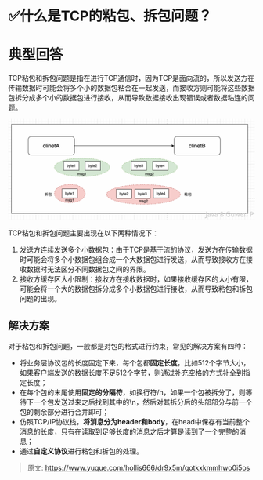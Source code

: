 # ✅什么是TCP的粘包、拆包问题？


# 典型回答

TCP粘包和拆包问题是指在进行TCP通信时，因为TCP是面向流的，所以发送方在传输数据时可能会将多个小的数据包粘合在一起发送，而接收方则可能将这些数据包拆分成多个小的数据包进行接收，从而导致数据接收出现错误或者数据粘连的问题。

![image.png](./img/lR_p70oAC64gR4m2/1673082041585-1f5ab5f1-1bfc-4868-8aef-b36e6681cf5b-160325.png)

TCP粘包和拆包问题主要出现在以下两种情况下：

1. 发送方连续发送多个小数据包：由于TCP是基于流的协议，发送方在传输数据时可能会将多个小数据包组合成一个大数据包进行发送，从而导致接收方在接收数据时无法区分不同数据包之间的界限。
2. 接收方缓存区大小限制：接收方在接收数据时，如果接收缓存区的大小有限，可能会将一个大的数据包拆分成多个小数据包进行接收，从而导致粘包和拆包问题的出现。


## 解决方案
对于粘包和拆包问题，一般都是对包的格式进行约束，常见的解决方案有四种：

- 将业务层协议包的长度固定下来，每个包都**固定长度**，比如512个字节大小，如果客户端发送的数据长度不足512个字节，则通过补充空格的方式补全到指定长度；
- 在每个包的末尾使用**固定的分隔符**，如换行符/n，如果一个包被拆分了，则等待下一个包发送过来之后找到其中的\n，然后对其拆分后的头部部分与前一个包的剩余部分进行合并即可；
- 仿照TCP/IP协议栈，**将消息分为header和body**，在head中保存有当前整个消息的长度，只有在读取到足够长度的消息之后才算是读到了一个完整的消息；
- 通过**自定义协议**进行粘包和拆包的处理。


> 原文: <https://www.yuque.com/hollis666/dr9x5m/qotkxkmmhwo0i5os>